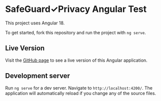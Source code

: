 # SafeGuard✓Privacy Angular Test

This project uses Angular 18.

To get started, fork this repository and run the project with `ng serve`.

## Live Version

Visit the [GitHub page](https://safeguardprivacy.github.io/Developer-Test/) to see a live version of this Angular application.

## Development server

Run `ng serve` for a dev server. Navigate to `http://localhost:4200/`. The application will automatically reload if you change any of the source files.
